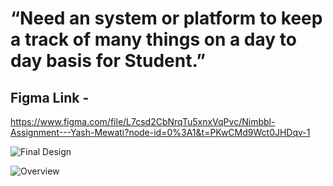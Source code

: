 # “Need an system or platform to keep a track of many things on a day to day basis for Student.”
## Figma Link -
https://www.figma.com/file/L7csd2CbNrqTu5xnxVqPvc/Nimbbl-Assignment---Yash-Mewati?node-id=0%3A1&t=PKwCMd9Wct0JHDqv-1

![Final Design](https://user-images.githubusercontent.com/85125898/229269701-b03a383c-8b44-4278-aed8-f051c2c47fe7.png)

![Overview](https://user-images.githubusercontent.com/85125898/229269703-66cf6e19-e779-4cd2-ad7e-e54a4bea7391.png)

